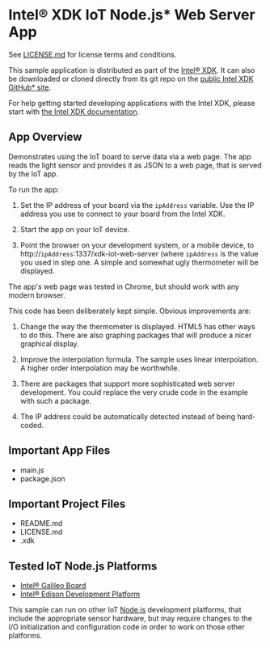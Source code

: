 Intel® XDK IoT Node.js\* Web Server App
=======================================
See [LICENSE.md](LICENSE.md) for license terms and conditions.

This sample application is distributed as part of the
[Intel® XDK](http://xdk.intel.com). It can also be downloaded
or cloned directly from its git repo on the
[public Intel XDK GitHub\* site](https://github.com/gomobile).

For help getting started developing applications with the
Intel XDK, please start with
[the Intel XDK documentation](https://software.intel.com/en-us/xdk/docs).

App Overview
------------
Demonstrates using the IoT board to serve data via a web page. The app reads the
light sensor and provides it as JSON to a web page, that is served by the IoT app.

To run the app:

1. Set the IP address of your board via the `ipAddress` variable. Use the IP address
   you use to connect to your board from the Intel XDK.

2. Start the app on your IoT device.

3. Point the browser on your development system, or a mobile device, to
   http://`ipAddress`:1337/xdk-iot-web-server (where `ipAddress` is the value you
   used in step one. A simple and somewhat ugly thermometer will be displayed.

The app's web page was tested in Chrome, but should work with any modern browser.

This code has been deliberately kept simple. Obvious improvements are:

1. Change the way the thermometer is displayed. HTML5 has other ways to do this.
   There are also graphing packages that will produce a nicer graphical display.

2. Improve the interpolation formula. The sample uses linear interpolation.
   A higher order interpolation may be worthwhile.

3. There are packages that support more sophisticated web server development.
   You could replace the very crude code in the example with such a package.

4. The IP address could be automatically detected instead of being hard-coded.

Important App Files
-------------------
* main.js
* package.json

Important Project Files
-----------------------
* README.md
* LICENSE.md
* <project-name>.xdk

Tested IoT Node.js Platforms
----------------------------
* [Intel® Galileo Board](http://intel.com/galileo)
* [Intel® Edison Development Platform](http://intel.com/edison)

This sample can run on other IoT [Node.js](http://nodejs.org) development
platforms, that include the appropriate sensor hardware, but may require
changes to the I/O initialization and configuration code in order to work on
those other platforms.
